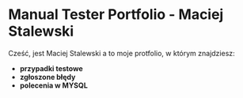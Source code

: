 # Manual Tester Portfolio - Maciej Stalewski

Cześć, jest Maciej Stalewski a to moje protfolio, w którym znajdziesz:
 - **przypadki testowe**
 - **zgłoszone błędy**
 - **polecenia w MYSQL**
